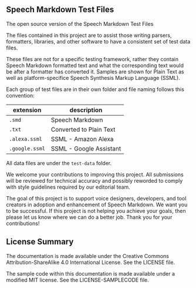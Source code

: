 ## Speech Markdown Test Files

The open source version of the Speech Markdown Test Files

The files contained in this project are to assist those writing parsers, formatters, libraries, and other software to have a consistent set of test data files.

These files are not for a specific testing framework, rather they contain Speech Markdown formatted text and what the corresponding text would be after a formatter has converted it. Samples are shown for Plain Text as well as platform-specifice Speech Synthesis Markup Language (SSML).

Each group of test files are in their own folder and file naming follows this convention:

| extension | description
| --- | --- |
| `.smd` | Speech Markdown |
| `.txt` | Converted to Plain Text |
| `.alexa.ssml` | SSML - Amazon Alexa |
| `.google.ssml` | SSML - Google Assistant |

All data files are under the `test-data` folder.


We welcome your contributions to improving this project. All submissions will be reviewed for technical accuracy and possibly reworded to comply with style guidelines required by our editorial team.

The goal of this project is to support voice designers, developers, and tool creators in adoption and enhancement of Speech Markdown. We want you to be successful. If this project is not helping you achieve your goals, then please let us know where we can do a better job. Thank you for your contributions!

## License Summary

The documentation is made available under the Creative Commons Attribution-ShareAlike 4.0 International License. See the LICENSE file.

The sample code within this documentation is made available under a modified MIT license. See the LICENSE-SAMPLECODE file.
